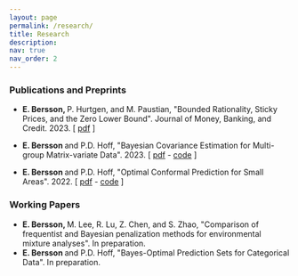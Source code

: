 ```yaml
---
layout: page
permalink: /research/
title: Research 
description:
nav: true
nav_order: 2
---
```





<h3>Publications and Preprints</h3>

- <b> E. Bersson, </b> P. Hurtgen, and M. Paustian, "Bounded Rationality, Sticky Prices, and the Zero Lower Bound". Journal of Money, Banking, and Credit.  2023. [ [pdf](http://doi.org/10.1111/jmcb.13065) ]

- <b> E. Bersson </b> and P.D. Hoff, "Bayesian Covariance Estimation for Multi-group Matrix-variate Data". 2023. [ [pdf](https://arxiv.org/pdf/2302.09211.pdf) - [code](https://github.com/betsybersson/SWAG) ]

- <b> E. Bersson </b> and P.D. Hoff,  "Optimal Conformal Prediction for Small Areas". 2022. [ [pdf](https://arxiv.org/pdf/2204.08122.pdf) - [code](https://github.com/betsybersson/fab_sap) ]



<h3>Working Papers</h3>


- <b> E. Bersson, </b> M. Lee, R. Lu, Z. Chen, and S. Zhao, "Comparison of frequentist and Bayesian penalization methods for environmental mixture analyses". In preparation.
- <b> E. Bersson </b> and P.D. Hoff, "Bayes-Optimal Prediction Sets for Categorical Data". In preparation.




